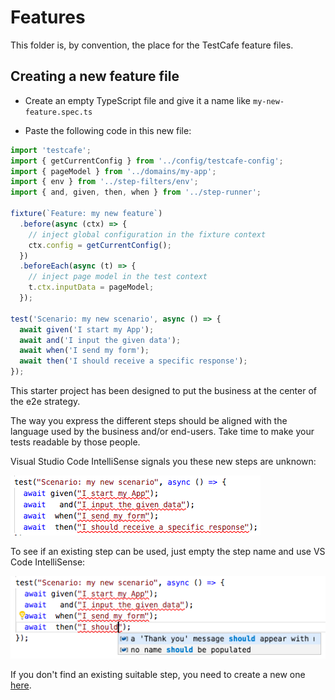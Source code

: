 # Features

This folder is, by convention, the place for the TestCafe feature files.

## Creating a new feature file

- Create an empty TypeScript file and give it a name like `my-new-feature.spec.ts`

- Paste the following code in this new file:

```typescript
import 'testcafe';
import { getCurrentConfig } from '../config/testcafe-config';
import { pageModel } from '../domains/my-app';
import { env } from '../step-filters/env';
import { and, given, then, when } from '../step-runner';

fixture(`Feature: my new feature`)
  .before(async (ctx) => {
    // inject global configuration in the fixture context
    ctx.config = getCurrentConfig();
  })
  .beforeEach(async (t) => {
    // inject page model in the test context
    t.ctx.inputData = pageModel;
  });

test('Scenario: my new scenario', async () => {
  await given('I start my App');
  await and('I input the given data');
  await when('I send my form');
  await then('I should receive a specific response');
});
```

This starter project has been designed to put the business at the center of the e2e strategy.

The way you express the different steps should be aligned with the language used by the business and/or end-users.
Take time to make your tests readable by those people.

Visual Studio Code IntelliSense signals you these new steps are unknown:

![unknown steps](../.media/screenshot01.png)

To see if an existing step can be used, just empty the step name and use VS Code IntelliSense:

![unknown steps](../.media/screenshot02.png)

If you don't find an existing suitable step, you need to create a new one [here](../steps/README.md).
